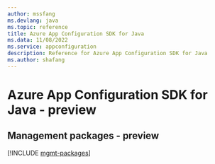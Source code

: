 ```yaml
---
author: mssfang
ms.devlang: java
ms.topic: reference
title: Azure App Configuration SDK for Java
ms.data: 11/08/2022
ms.service: appconfiguration
description: Reference for Azure App Configuration SDK for Java
ms.author: shafang
---
```

# Azure App Configuration SDK for Java - preview

## Management packages - preview
[!INCLUDE [mgmt-packages](app-configuration-mgmt-index.md)]
